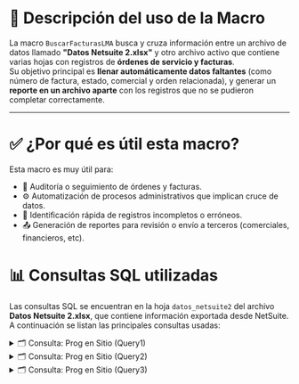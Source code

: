 # 🧾 Descripción del uso de la Macro

La macro `BuscarFacturasLMA` busca y cruza información entre un archivo de datos llamado **"Datos Netsuite 2.xlsx"** y otro archivo activo que contiene varias hojas con registros de **órdenes de servicio y facturas**.  
Su objetivo principal es **llenar automáticamente datos faltantes** (como número de factura, estado, comercial y orden relacionada), y generar un **reporte en un archivo aparte** con los registros que no se pudieron completar correctamente.

---

# ✅ ¿Por qué es útil esta macro?

Esta macro es muy útil para:

- 🔎 Auditoría o seguimiento de órdenes y facturas.  
- ⚙️ Automatización de procesos administrativos que implican cruce de datos.  
- 🚨 Identificación rápida de registros incompletos o erróneos.  
- 📤 Generación de reportes para revisión o envío a terceros (comerciales, financieros, etc).

# 📊 Consultas SQL utilizadas

Las consultas SQL se encuentran en la hoja `datos_netsuite2` del archivo **Datos Netsuite 2.xlsx**, que contiene información exportada desde NetSuite.  
A continuación se listan las principales consultas usadas:

<details>
<summary>🗂 Consulta: Prog en Sitio (Query1)</summary>

```sql
'Consulta basada en Netsuite2.com'
SELECT
    l.createdFrom AS CREATED_FROM_ID,
    t.tranId AS TRANID,
    t.custbody_ks_sm_batch AS SM_LOTES,
       CASE
        WHEN t.status = 'A' THEN 'Aprobación pendiente'
        WHEN t.status = 'B' THEN 'Ejecución de la orden pendiente'
        WHEN t.status = 'C' THEN 'Cancelada'
        WHEN t.status = 'D' THEN 'Parcialmente ejecutada'
        WHEN t.status = 'E' THEN 'Facturación pendiente/parcialmente ejecutada'
        WHEN t.status = 'F' THEN 'Facturación pendiente'
        WHEN t.status = 'G' THEN 'Facturada'
        WHEN t.status = 'H' THEN 'Cerrada'
    ELSE t.status
    END AS STATUS,
    CASE 
        WHEN t.type = 'SalesOrd' THEN 'Orden de venta'
    ELSE t.type
    END AS TRANSACTION_TYPE,
    t.id AS TRANSACTION_ID

    FROM transaction AS t
    INNER JOIN transactionLine AS l ON t.id = l.transaction

    WHERE
        t.type = 'SalesOrd'
        AND t.tranDate >= {ts '2025-01-01 00:00:00'}
        AND t.tranDate < {ts '2026-01-01 00:00:00'}

    GROUP BY
    l.createdFrom,
    t.tranId,
    t.custbody_ks_sm_batch,
    t.status,
    t.type,
    t.id

'Consulta basada en Netsuite.com'
SELECT 
    TRANSACTIONS.CREATED_FROM_ID, 
    TRANSACTIONS.TRANID, 
    TRANSACTIONS.SM_LOTES,
    TRANSACTIONS.STATUS,
    TRANSACTIONS.TRANSACTION_TYPE, 
    TRANSACTIONS.TRANSACTION_ID

FROM "SERVIMETERS S_A_S".Administrador.TRANSACTIONS TRANSACTIONS

WHERE (TRANSACTIONS.TRANSACTION_TYPE='Orden de venta')

GROUP BY 
    TRANSACTIONS.CREATED_FROM_ID, 
    TRANSACTIONS.TRANID, 
    TRANSACTIONS.SM_LOTES, 
    TRANSACTIONS.STATUS,
    TRANSACTIONS.TRANSACTION_TYPE, 
    TRANSACTIONS.TRANSACTION_ID
```
</details>
<details>
<summary>🗂 Consulta: Prog en Sitio (Query2)</summary>

```sql
'Consulta basada en Netsuite2.com'
SELECT
    t.tranId AS TRANID,
    t.title AS TITLE,
    e.fullName AS FULL_NAME,
    s.entityid AS FULL_NAME2,
    l.netAmount AS AMOUNT,
    CASE 
        WHEN t.type = 'Estimate' THEN 'Estimación'
    ELSE t.type
    END AS TRANSACTION_TYPE,
    t.tranDate AS CREATE_DATE,
    t.id AS TRANSACTION_ID
    
    FROM transaction AS t
    INNER JOIN transactionLine AS l ON t.id = l.transaction
    LEFT JOIN entity AS e ON t.entity = e.id
    LEFT JOIN employee AS s ON t.employee = s.id
    
    WHERE 
            t.type = 'Estimate'
            AND l.netAmount > 0
            AND t.tranDate >= {ts '2025-01-01 00:00:00'}
            AND t.tranDate < {ts '2026-01-01 00:00:00'}
            
    GROUP BY
        t.tranId,
        t.title,
        e.fullName,
        s.entityid,
        l.netAmount,
        t.type,
        t.tranDate,
        t.id

'Consulta basada en Netsuite.com'
SELECT 
    TRANSACTIONS.TRANID, 
    TRANSACTIONS.TITLE, 
    ENTITY.FULL_NAME, 
    EMPLOYEES.FULL_NAME, 
    TRANSACTION_LINES.AMOUNT, 
    TRANSACTIONS.TRANSACTION_TYPE,
    TRANSACTIONS.CREATE_DATE, 
    TRANSACTIONS.TRANSACTION_ID

    FROM "SERVIMETERS S_A_S".Administrador.EMPLOYEES EMPLOYEES, "SERVIMETERS S_A_S".Administrador.ENTITY ENTITY, "SERVIMETERS S_A_S".Administrador.TRANSACTION_LINES TRANSACTION_LINES, "SERVIMETERS S_A_S".Administrador.TRANSACTIONS TRANSACTIONS

    WHERE EMPLOYEES.EMPLOYEE_ID = TRANSACTIONS.SALES_REP_ID 
        AND ENTITY.ENTITY_ID = TRANSACTIONS.ENTITY_ID 
        AND TRANSACTIONS.TRANSACTION_ID = TRANSACTION_LINES.TRANSACTION_ID 
        AND ((TRANSACTIONS.TRANSACTION_TYPE='Estimación') 
        AND (TRANSACTION_LINES.AMOUNT>0))
    
    GROUP BY 
        TRANSACTIONS.TRANID, 
        TRANSACTIONS.TITLE, 
        ENTITY.FULL_NAME, 
        EMPLOYEES.FULL_NAME, 
        TRANSACTION_LINES.AMOUNT, 
        TRANSACTIONS.TRANSACTION_TYPE,
        TRANSACTIONS.CREATE_DATE, 
        TRANSACTIONS.TRANSACTION_ID


```
</details>
<details>
<summary>🗂 Consulta: Prog en Sitio (Query3)</summary>

```sql
'Consulta basada en Netsuite2.com'
SELECT
    l.createdFrom AS CREATED_FROM_ID,
    t.tranId AS TRANID,
        CASE
            WHEN t.status = 'A' THEN 'Abierta'
            WHEN t.status = 'B' THEN 'Pagado por completo'
            ELSE t.status
            END AS STATUS,
    tal.amountPaid AS AMOUNT_LINKED,
    l.netAmount AS GROSS_AMOUNT,
    CASE 
        WHEN t.type = 'CustInvc' THEN 'Factura de venta'
    ELSE t.type
    END AS TRANSACTION_TYPE,
    t.tranDate AS CREATE_DATE,
    t.id AS TRANSACTION_ID

    FROM transaction AS t
    
    INNER JOIN transactionLine AS l ON t.id = l.transaction
    INNER JOIN TransactionAccountingLine AS tal ON tal.transaction = l.transaction AND tal.transactionline = l.id

    WHERE
        t.type = 'CustInvc'
        AND l.netAmount > 0
        AND t.tranDate >= {ts '2025-01-01 00:00:00'}
        AND t.tranDate < {ts '2026-01-01 00:00:00'}

    GROUP BY
        l.createdFrom,
        t.tranId,
        t.status,
        tal.amountPaid,
        l.netAmount,
        t.type,
        t.tranDate,
        t.id

'Consulta basada en Netsuite.com'
SELECT 
    TRANSACTIONS.CREATED_FROM_ID, 
    TRANSACTIONS.TRANID, 
    TRANSACTIONS.STATUS, 
    TRANSACTION_LINES.AMOUNT_LINKED, 
    TRANSACTION_LINES.GROSS_AMOUNT, 
    TRANSACTIONS.TRANSACTION_TYPE, 
    TRANSACTIONS.CREATE_DATE, 
    TRANSACTIONS.TRANSACTION_ID, 
    TRANSACTIONS.SM_FECHA_REAL_TRANSACCIN

    FROM "SERVIMETERS S_A_S".Administrador.TRANSACTION_LINES TRANSACTION_LINES, 
    "SERVIMETERS S_A_S".Administrador.TRANSACTIONS TRANSACTIONS

    WHERE 
    TRANSACTIONS.TRANSACTION_ID = TRANSACTION_LINES.TRANSACTION_ID 
    AND ((TRANSACTIONS.TRANSACTION_TYPE='Factura de venta'))

    GROUP BY 
        TRANSACTIONS.CREATED_FROM_ID, 
        TRANSACTIONS.TRANID, 
        TRANSACTIONS.STATUS, 
        TRANSACTION_LINES.AMOUNT_LINKED,
        TRANSACTION_LINES.GROSS_AMOUNT, 
        TRANSACTIONS.TRANSACTION_TYPE, 
        TRANSACTIONS.CREATE_DATE, 
        TRANSACTIONS.TRANSACTION_ID, 
        TRANSACTIONS.SM_FECHA_REAL_TRANSACCIN

    HAVING (TRANSACTION_LINES.GROSS_AMOUNT>0)
```
</details>
